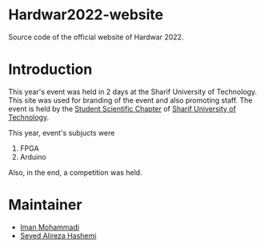 # Hardwar2022-website

Source code of the official website of Hardwar 2022.

# Introduction
This year's event was held in 2 days at the Sharif University of Technology.
This site was used for branding of the event and also promoting staff.
The event is held by the [Student Scientific Chapter](http://ssc.ce.sharif.edu) of [Sharif University of Technology](http://sharif.edu).

This year, event's subjucts were
1. FPGA
2. Arduino

Also, in the end, a competition was held.

# Maintainer
- [Iman Mohammadi](https://github.com/Imanm02)
- [Seyed Alireza Hashemi](https://github.com/AmooHashem)